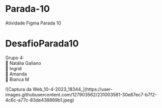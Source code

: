 # Parada-10
Atividade Figma Parada 10

<h1> DesafioParada10 </h1>

<p>
Grupo 4: <br>
📌 Natália Galiano <br>
📌 Ingrid <br>
📌 Amanda <br>
📌 Bianca M <br>
</p>
![Captura da Web_10-4-2023_18344_](https://user-images.githubusercontent.com/127903562/231003581-30e87ec7-b7f2-4c6c-a77c-83de438869b1.jpeg)
